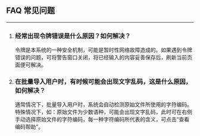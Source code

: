 ## FAQ 常见问题

----------

1. ### 经常出现令牌错误是什么原因？如何解决？

    令牌是本系统的一种安全机制，可能是暂时性网络故障造成的。如果遇到令牌错误的问题，可将警告窗口关闭，将已经输入的内容妥善保存后，刷新当前页面便可解决。


2. ### 在批量导入用户时，有时候可能会出现文字乱码，这是什么原因，如何解决？

    通常情况下，批量导入用户时，系统会自动检测原始文件所使用的字符编码。特殊情况下，如：原始文件为少数语种，可能会出现文字乱码，此时可在右侧手动选择原始文件的字符编码，每一种字符编码所代表的含义，可点击“查看编码帮助”。

